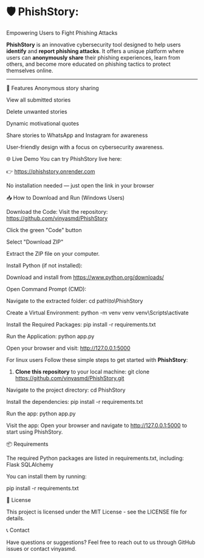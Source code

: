 # 🛡️ PhishStory: 
Empowering Users to Fight Phishing Attacks

**PhishStory** is an innovative cybersecurity tool designed to help users **identify** and **report phishing attacks**. It offers a unique platform where users can **anonymously share** their phishing experiences, learn from others, and become more educated on phishing tactics to protect themselves online.

---
🚀 Features
Anonymous story sharing

View all submitted stories

Delete unwanted stories

Dynamic motivational quotes

Share stories to WhatsApp and Instagram for awareness

User-friendly design with a focus on cybersecurity awareness.

🌐 Live Demo
You can try PhishStory live here:

👉 https://phishstory.onrender.com

No installation needed — just open the link in your browser

📥 How to Download and Run (Windows Users)

Download the Code:
Visit the repository: https://github.com/vinyasmd/PhishStory

Click the green "Code" button

Select "Download ZIP"

Extract the ZIP file on your computer.

Install Python (if not installed):

Download and install from https://www.python.org/downloads/

Open Command Prompt (CMD):

Navigate to the extracted folder:
   cd path\to\PhishStory

Create a Virtual Environment:
   python -m venv venv
   venv\Scripts\activate

Install the Required Packages:
   pip install -r requirements.txt

Run the Application:
   python app.py

Open your browser and visit:
   http://127.0.0.1:5000

For  linux users
Follow these simple steps to get started with **PhishStory**:

1. **Clone this repository** to your local machine:
   git clone https://github.com/vinyasmd/PhishStory.git

Navigate to the project directory:
   cd PhishStory

Install the dependencies:
   pip install -r requirements.txt

Run the app:
   python app.py

Visit the app: Open your browser and navigate to http://127.0.0.1:5000 to start using PhishStory.

📦 Requirements

The required Python packages are listed in requirements.txt, including:
Flask
SQLAlchemy

You can install them by running:

pip install -r requirements.txt

📜 License

This project is licensed under the MIT License - see the LICENSE file for details.

📞 Contact

Have questions or suggestions? Feel free to reach out to us through GitHub issues or contact vinyasmd.

